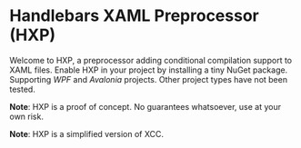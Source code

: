 # Handlebars XAML Preprocessor (HXP)

Welcome to HXP, a preprocessor adding conditional compilation support to XAML files. Enable HXP in your project by installing a tiny NuGet package. Supporting *WPF* and *Avalonia* projects. Other project types have not been tested.

**Note**: HXP is a proof of concept. No guarantees whatsoever, use at your own risk.

**Note**: HXP is a simplified version of XCC.



